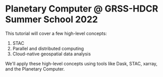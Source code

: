# Planetary Computer @ GRSS-HDCR Summer School 2022

This tutorial will cover a few high-level concepts:

1. STAC
2. Parallel and distributed computing
3. Cloud-native geospatial data analysis

We'll apply these high-level concepts using tools like Dask, STAC, xarray, and the Planetary Computer.
